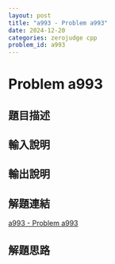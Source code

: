 ```yaml
---
layout: post
title: "a993 - Problem a993"
date: 2024-12-20
categories: zerojudge cpp
problem_id: a993
---
```


# Problem a993

## 題目描述



## 輸入說明



## 輸出說明



## 解題連結

[a993 - Problem a993](https://zerojudge.tw/ShowProblem?problemid=a993)

## 解題思路


